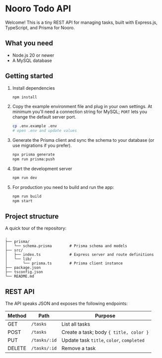 # Nooro Todo API

Welcome! This is a tiny REST API for managing tasks, built with Express.js, TypeScript, and Prisma for Nooro.

## What you need

- Node.js 20 or newer
- A MySQL database

## Getting started

1. Install dependencies
   ```bash
   npm install
   ```
2. Copy the example environment file and plug in your own settings. At minimum you'll need a connection string for MySQL; `PORT` lets you change the default server port.
   ```bash
   cp .env.example .env
   # open .env and update values
   ```
3. Generate the Prisma client and sync the schema to your database (or use migrations if you prefer).
   ```bash
   npx prisma generate
   npm run prisma:push
   ```
4. Start the development server
   ```bash
   npm run dev
   ```
5. For production you need to build and run the app:
   ```bash
   npm run build
   npm start
   ```

## Project structure

A quick tour of the repository:

```
.
├── prisma/
│   └── schema.prisma        # Prisma schema and models
├── src/
│   ├── index.ts             # Express server and route definitions
│   └── lib/
│       └── prisma.ts        # Prisma client instance
├── package.json
├── tsconfig.json
└── README.md
```

## REST API

The API speaks JSON and exposes the following endpoints:

| Method | Path         | Purpose                                   |
| ------ | ------------ | ----------------------------------------- |
| GET    | `/tasks`     | List all tasks                            |
| POST   | `/tasks`     | Create a task; body `{ title, color }`    |
| PUT    | `/tasks/:id` | Update task `title`, `color`, `completed` |
| DELETE | `/tasks/:id` | Remove a task                             |

